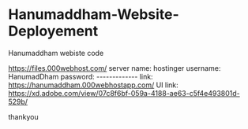 # Hanumaddham-Website-Deployement
Hanumaddham webiste code

https://files.000webhost.com/
server name: hostinger
username: HanumadDham
password:  -------------
link: https://hanumaddham.000webhostapp.com/
UI link: https://xd.adobe.com/view/07c8f6bf-059a-4188-ae63-c5f4e493801d-529b/

thankyou
